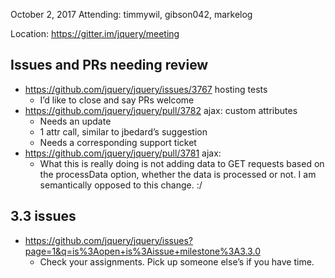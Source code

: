 October 2, 2017
Attending: timmywil, gibson042, markelog

Location: https://gitter.im/jquery/meeting

## Issues and PRs needing review
* https://github.com/jquery/jquery/issues/3767 hosting tests
  - I’d like to close and say PRs welcome
* https://github.com/jquery/jquery/pull/3782 ajax: custom attributes
  - Needs an update
  - 1 attr call, similar to jbedard’s suggestion
  - Needs a corresponding support ticket
* https://github.com/jquery/jquery/pull/3781 ajax: 
  - What this is really doing is not adding data to GET requests based on the processData option, whether the data is processed or not. I am semantically opposed to this change. :/

## 3.3 issues 
* https://github.com/jquery/jquery/issues?page=1&q=is%3Aopen+is%3Aissue+milestone%3A3.3.0 
  - Check your assignments. Pick up someone else’s if you have time.

